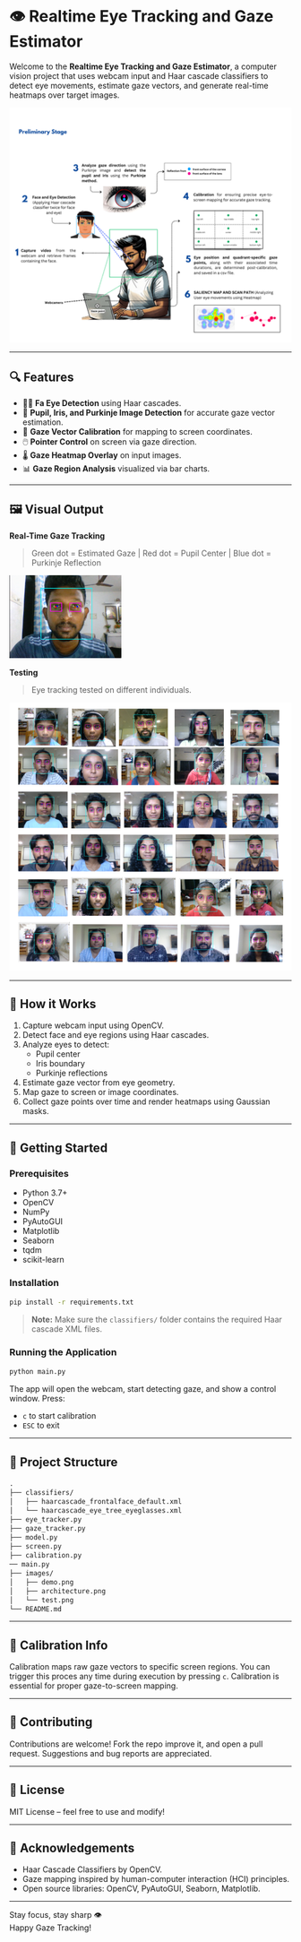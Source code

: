 

# 👁️ Realtime Eye Tracking and Gaze Estimator

Welcome to the **Realtime Eye Tracking and Gaze Estimator**, a computer vision project that uses webcam input and Haar cascade classifiers to detect eye movements, estimate gaze vectors, and generate real-time heatmaps over target images.

<div align="center">
  <img src="images/architecture.png" width="600" alt="Architecture"/>
</div>

---

## 🔍 Features

- 👨‍💻 **Fa Eye Detection** using Haar cascades.
- 🎯 **Pupil, Iris, and Purkinje Image Detection** for accurate gaze vector estimation.
- 🧠 **Gaze Vector Calibration** for mapping to screen coordinates.
- 🖱️ **Pointer Control** on screen via gaze direction.
- 🌡️ **Gaze Heatmap Overlay** on input images.
- 📊 **Gaze Region Analysis** visualized via bar charts.

---

## 🖼️ Visual Output

**Real-Time Gaze Tracking**
> Green dot = Estimated Gaze | Red dot = Pupil Center | Blue dot = Purkinje Reflection

<img src="images/demo.png" width="200" alt="Gaze Tracking Example"/>

**Testing**
> Eye tracking tested on different individuals.

<img src="images/test.png" width="600" alt="Testing Result"/>

---

## 🧠 How it Works

1. Capture webcam input using OpenCV.
2. Detect face and eye regions using Haar cascades.
3. Analyze eyes to detect:
   - Pupil center
   - Iris boundary
   - Purkinje reflections
4. Estimate gaze vector from eye geometry.
5. Map gaze to screen or image coordinates.
6. Collect gaze points over time and render heatmaps using Gaussian masks.

---

## 🚀 Getting Started

### Prerequisites

- Python 3.7+
- OpenCV
- NumPy
- PyAutoGUI
- Matplotlib
- Seaborn
- tqdm
- scikit-learn

### Installation

```bash
pip install -r requirements.txt
```

> **Note:** Make sure the `classifiers/` folder contains the required Haar cascade XML files.

### Running the Application

```bash
python main.py
```

The app will open the webcam, start detecting gaze, and show a control window. Press:
- `c` to start calibration
- `ESC` to exit

---

## 📁 Project Structure

```plaintext
.
├── classifiers/
│   ├── haarcascade_frontalface_default.xml
│   └── haarcascade_eye_tree_eyeglasses.xml
├── eye_tracker.py
├── gaze_tracker.py
├── model.py
├── screen.py
├── calibration.py
── main.py
├── images/
│   ├── demo.png
│   ├── architecture.png
│   └── test.png
└── README.md
```

---

## 📌 Calibration Info

Calibration maps raw gaze vectors to specific screen regions. You can trigger this proces any time during execution by pressing `c`. Calibration is essential for proper gaze-to-screen mapping.

---

## 🤝 Contributing

Contributions are welcome! Fork the repo improve it, and open a pull request. Suggestions and bug reports are appreciated.

---

## 📜 License

MIT License – feel free to use and modify!

---

## 🙏 Acknowledgements

- Haar Cascade Classifiers by OpenCV.
- Gaze mapping inspired by human-computer interaction (HCI) principles.
- Open source libraries: OpenCV, PyAutoGUI, Seaborn, Matplotlib.

---

Stay focus, stay sharp 👁️  
Happy Gaze Tracking!



